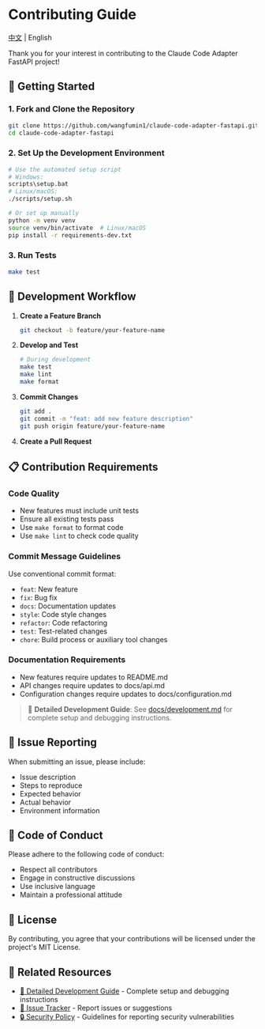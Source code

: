 # Contributing Guide

[中文](/CONTRIBUTING.md) | English

Thank you for your interest in contributing to the Claude Code Adapter FastAPI project!

## 🚀 Getting Started

### 1. Fork and Clone the Repository
```bash
git clone https://github.com/wangfumin1/claude-code-adapter-fastapi.git
cd claude-code-adapter-fastapi
```

### 2. Set Up the Development Environment
```bash
# Use the automated setup script
# Windows:
scripts\setup.bat
# Linux/macOS:
./scripts/setup.sh

# Or set up manually
python -m venv venv
source venv/bin/activate  # Linux/macOS
pip install -r requirements-dev.txt
```

### 3. Run Tests
```bash
make test
```

## 📝 Development Workflow

1. **Create a Feature Branch**
   ```bash
   git checkout -b feature/your-feature-name
   ```

2. **Develop and Test**
   ```bash
   # During development
   make test
   make lint
   make format
   ```

3. **Commit Changes**
   ```bash
   git add .
   git commit -m "feat: add new feature description"
   git push origin feature/your-feature-name
   ```

4. **Create a Pull Request**

## 📋 Contribution Requirements

### Code Quality
- New features must include unit tests
- Ensure all existing tests pass
- Use `make format` to format code
- Use `make lint` to check code quality

### Commit Message Guidelines
Use conventional commit format:
- `feat`: New feature
- `fix`: Bug fix
- `docs`: Documentation updates
- `style`: Code style changes
- `refactor`: Code refactoring
- `test`: Test-related changes
- `chore`: Build process or auxiliary tool changes

### Documentation Requirements
- New features require updates to README.md
- API changes require updates to docs/api.md
- Configuration changes require updates to docs/configuration.md

> 📖 **Detailed Development Guide**: See [docs/development.md](docs/development.md) for complete setup and debugging instructions.

## 🐛 Issue Reporting

When submitting an issue, please include:
- Issue description
- Steps to reproduce
- Expected behavior
- Actual behavior
- Environment information

## 🤝 Code of Conduct

Please adhere to the following code of conduct:
- Respect all contributors
- Engage in constructive discussions
- Use inclusive language
- Maintain a professional attitude

## 📄 License

By contributing, you agree that your contributions will be licensed under the project's MIT License.

## 🔗 Related Resources

- [📖 Detailed Development Guide](docs/development.md) - Complete setup and debugging instructions
- [🐛 Issue Tracker](https://github.com/wangfumin1/claude-code-adapter-fastapi/issues) - Report issues or suggestions
- [🔒 Security Policy](SECURITY.md) - Guidelines for reporting security vulnerabilities
